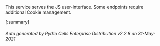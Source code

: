 






This service serves the JS user-interface. Some endpoints require additional Cookie management.

[:summary]

###### Auto generated by Pydio Cells Enterprise Distribution v2.2.8 on 31-May-2021

